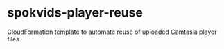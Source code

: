 # spokvids-player-reuse
CloudFormation template to automate reuse of uploaded Camtasia player files
